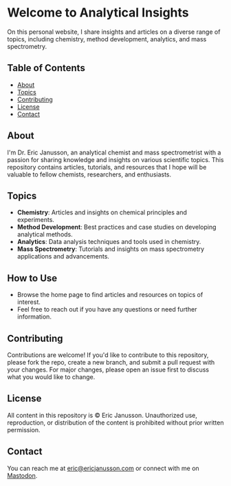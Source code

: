 # Welcome to Analytical Insights

On this personal website, I share insights and articles on a diverse range of topics, including chemistry, method development, analytics, and mass spectrometry.

## Table of Contents
- [About](#about)
- [Topics](#topics)
- [Contributing](#contributing)
- [License](#license)
- [Contact](#contact)

## About
I'm Dr. Eric Janusson, an analytical chemist and mass spectrometrist with a passion for sharing knowledge and insights on various scientific topics. This repository contains articles, tutorials, and resources that I hope will be valuable to fellow chemists, researchers, and enthusiasts.

## Topics
- **Chemistry**: Articles and insights on chemical principles and experiments.
- **Method Development**: Best practices and case studies on developing analytical methods.
- **Analytics**: Data analysis techniques and tools used in chemistry.
- **Mass Spectrometry**: Tutorials and insights on mass spectrometry applications and advancements.

## How to Use
- Browse the home page to find articles and resources on topics of interest.
- Feel free to reach out if you have any questions or need further information.

## Contributing
Contributions are welcome! If you'd like to contribute to this repository, please fork the repo, create a new branch, and submit a pull request with your changes. For major changes, please open an issue first to discuss what you would like to change.

## License
All content in this repository is © Eric Janusson. Unauthorized use, reproduction, or distribution of the content is prohibited without prior written permission.

## Contact
You can reach me at [eric@ericjanusson.com](mailto:eric@ericjanusson.com) or connect with me on [Mastodon](https://mastodon.social/@ericjanusson).
